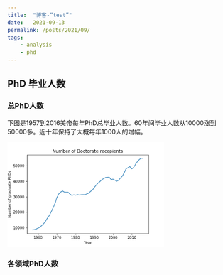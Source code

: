 ```yaml
---
title:  "博客-“test”"
date:   2021-09-13
permalink: /posts/2021/09/
tags:
    - analysis
    - phd
---
```



## PhD 毕业人数
### 总PhD人数
下图是1957到2016美帝每年PhD总毕业人数。60年间毕业人数从10000涨到50000多。近十年保持了大概每年1000人的增幅。

<img src="https://raw.githubusercontent.com/zengliX/Notebooks/master/Figures/PhDdata/total_phd.png" width="70%">

### 各领域PhD人数
